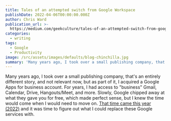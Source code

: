 ```yaml
---
title: Tales of an attempted switch from Google Workspace
publishDate: 2022-04-06T00:00:00.000Z
author: Chris Ward
publication_url: >-
  https://medium.com/geekculture/tales-of-an-attempted-switch-from-google-workspace-fbf53fde177e
categories:
  - writing
tags:
  - Google
  - Productivity
image: /src/assets/images/defaults/blog-chinchilla.jpg
summary: 'Many years ago, I took over a small publishing company, that''s an'
---
```


Many years ago, I took over a small publishing company, that's an
entirely different story, and not relevant now, but as part of it, I
acquired a Google Apps for business account. For years, I had access to
"business" Gmail, Calendar, Drive, Hangouts/Meet, and more. Slowly,
Google chipped away at what they gave you for free, which made perfect
sense, but I knew the time would come when I would need to move on.
[That time came this year (2022)](https://support.google.com/a/answer/60217?hl=en-GB) and it was time to figure out what I
could replace these Google services with.
